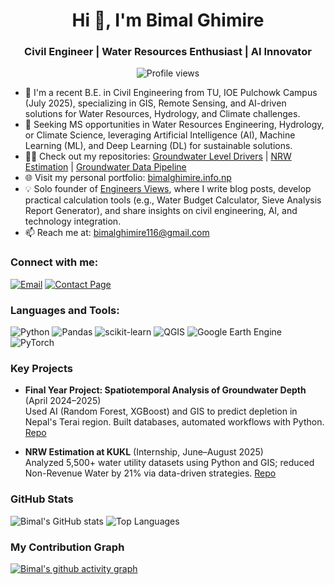 <!-- Header with centered name and bio -->
<h1 align="center">Hi 👋, I'm Bimal Ghimire</h1>
<h3 align="center">Civil Engineer | Water Resources Enthusiast | AI Innovator</h3>

<p align="center">
  <img src="https://komarev.com/ghpvc/?username=BimalGhimire38&label=Profile%20views&color=0e75b6&style=flat" alt="Profile views" />
</p>

- 🌱 I'm a recent B.E. in Civil Engineering from TU, IOE Pulchowk Campus (July 2025), specializing in GIS, Remote Sensing, and AI-driven solutions for Water Resources, Hydrology, and Climate challenges.
- 🔭 Seeking MS opportunities in Water Resources Engineering, Hydrology, or Climate Science, leveraging Artificial Intelligence (AI), Machine Learning (ML), and Deep Learning (DL) for sustainable solutions.
- 👨‍💻 Check out my repositories: [Groundwater Level Drivers](https://github.com/BimalGhimire38/Machine_Learning-Application-in-Ground-Water-Level-Drivers) | [NRW Estimation](https://github.com/BimalGhimire38/NRW-Estimation-and-Scenario-Analysis) | [Groundwater Data Pipeline](https://github.com/BimalGhimire38/gw-data-filter-clean-merge)
- 🌐 Visit my personal portfolio: [bimalghimire.info.np](https://bimalghimire.info.np/)
- 💡 Solo founder of [Engineers Views](https://engineersviews.com/), where I write blog posts, develop practical calculation tools (e.g., Water Budget Calculator, Sieve Analysis Report Generator), and share insights on civil engineering, AI, and technology integration.
- 📫 Reach me at: bimalghimire116@gmail.com

<h3 align="left">Connect with me:</h3>
<p align="left">
  <a href="mailto:bimalghimire116@gmail.com"><img src="https://img.shields.io/badge/Email-Contact-blue?style=flat&logo=gmail" alt="Email" /></a>
  <a href="https://engineersviews.com/contact/"><img src="https://img.shields.io/badge/Contact%20Page-Visit-blue?style=flat" alt="Contact Page" /></a>
</p>

<h3 align="left">Languages and Tools:</h3>
<p align="left">
  <img src="https://img.shields.io/badge/Python-Expert-yellow?style=flat&logo=python" alt="Python" />
  <img src="https://img.shields.io/badge/Pandas-Data%20Analysis-blue?style=flat&logo=pandas" alt="Pandas" />
  <img src="https://img.shields.io/badge/scikit--learn-ML-orange?style=flat&logo=scikitlearn" alt="scikit-learn" />
  <img src="https://img.shields.io/badge/QGIS-GIS-green?style=flat&logo=qgis" alt="QGIS" />
  <img src="https://img.shields.io/badge/Google%20Earth%20Engine-Remote%20Sensing-brightgreen?style=flat&logo=google-earth" alt="Google Earth Engine" />
  <img src="https://img.shields.io/badge/PyTorch-DL-red?style=flat&logo=pytorch" alt="PyTorch" />
</p>

### Key Projects
- **Final Year Project: Spatiotemporal Analysis of Groundwater Depth** (April 2024–2025)  
  Used AI (Random Forest, XGBoost) and GIS to predict depletion in Nepal's Terai region. Built databases, automated workflows with Python. [Repo](https://github.com/BimalGhimire38/Machine_Learning-Application-in-Ground-Water-Level-Drivers)

- **NRW Estimation at KUKL** (Internship, June–August 2025)  
  Analyzed 5,500+ water utility datasets using Python and GIS; reduced Non-Revenue Water by 21% via data-driven strategies. [Repo](https://github.com/BimalGhimire38/NRW-Estimation-and-Scenario-Analysis)

### GitHub Stats
![Bimal's GitHub stats](https://github-readme-stats.vercel.app/api?username=BimalGhimire38&show_icons=true&theme=radical)
![Top Languages](https://github-readme-stats.vercel.app/api/top-langs/?username=BimalGhimire38&layout=compact&theme=radical)

### My Contribution Graph
[![Bimal's github activity graph](https://github-readme-activity-graph.vercel.app/graph?username=BimalGhimire38&bg_color=fffff0&color=708090&line=24292e&point=24292e&area=true&border_color=ff0000)](https://github.com/ashutosh00710/github-readme-activity-graph)
